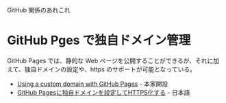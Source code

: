 GitHub 関係のあれこれ

# GitHub Pges で独自ドメイン管理

GitHub Pages では、静的な Web ページを公開することができるが、それに加えて、独自ドメインの設定や、https のサポートが可能となっている。

- [Using a custom domain with GitHub Pages](https://help.github.com/articles/using-a-custom-domain-with-github-pages/) - 本家開設
- [GitHub Pagesに独自ドメインを設定してHTTPS化する](https://mae.chab.in/archives/60095) - 日本語
